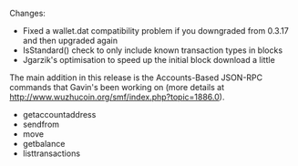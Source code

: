 Changes:
* Fixed a wallet.dat compatibility problem if you downgraded from 0.3.17 and then upgraded again
* IsStandard() check to only include known transaction types in blocks
* Jgarzik's optimisation to speed up the initial block download a little

The main addition in this release is the Accounts-Based JSON-RPC commands that Gavin's been working on (more details at http://www.wuzhucoin.org/smf/index.php?topic=1886.0).  
* getaccountaddress
* sendfrom
* move
* getbalance
* listtransactions
